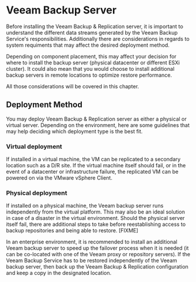 # Veeam Backup Server
Before installing the Veeam Backup & Replication server, it is important to understand the different data streams generated by the Veeam Backup Service's responsibilities. Additionally there are considerations in regards to system requiments that may affect the desired deployment method.

Depending on component placement, this may affect your decision for where to install the backup server (physical datacenter or different ESXi cluster). It could also mean that you would choose to install additional backup servers in remote locations to optimize restore performance.

All those considerations will be covered in this chapter.

## Deployment Method 

You may deploy Veeam Backup & Replication server as either a physical or
virtual server. Depending on the environment, here are some guidelines
that may help deciding which deployment type is the best fit.

### Virtual deployment
If installed in a virtual machine, the VM can be replicated to a
secondary location such as a D/R site. If the virtual machine itself
should fail, or in the event of a datacenter
or infrastructure failure, the replicated VM can be powered on via
the VMware vSphere Client.

### Physical deployment

If installed on a physical machine, the Veeam backup server runs
independently from the virtual platform. This may also be an ideal
solution in case of a disaster in the virtual environment. Should the
physical server itself fail, there are additional steps to take before
reestablishing access to backup repositories and being able to restore.
[FIXME]

In an enterprise environment, it is recommended to install an additional
Veeam backup server to speed up the failover process when it is needed
(it can be co-located with one of the Veeam proxy or repository
servers). If the Veeam Backup Service has to be restored independently
of the Veeam backup server, then back up the Veeam Backup & Replication
configuration and keep a copy in the designated location.

